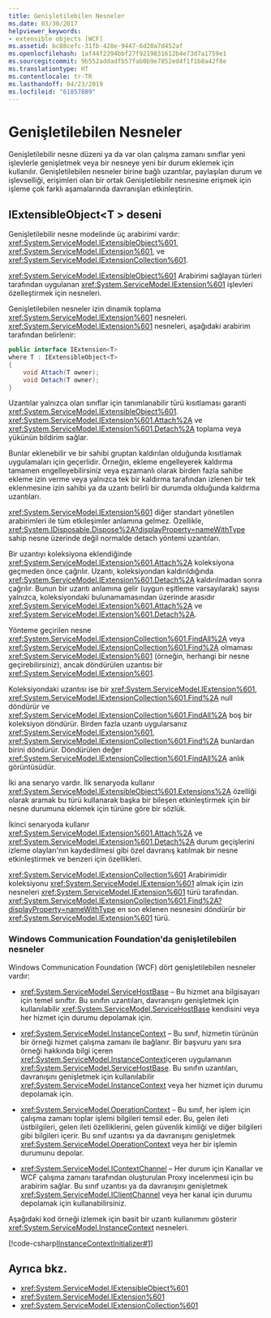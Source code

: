 ```yaml
---
title: Genişletilebilen Nesneler
ms.date: 03/30/2017
helpviewer_keywords:
- extensible objects [WCF]
ms.assetid: bc88cefc-31fb-428e-9447-6d20a7d452af
ms.openlocfilehash: 1af44f2394bbf27f9219831612b4e73d7a1759e1
ms.sourcegitcommit: 9b552addadfb57fab0b9e7852ed4f1f1b8a42f8e
ms.translationtype: HT
ms.contentlocale: tr-TR
ms.lasthandoff: 04/23/2019
ms.locfileid: "61857889"
---
```

# <a name="extensible-objects"></a>Genişletilebilen Nesneler

Genişletilebilir nesne düzeni ya da var olan çalışma zamanı sınıflar yeni işlevlerle genişletmek veya bir nesneye yeni bir durum eklemek için kullanılır. Genişletilebilen nesneler birine bağlı uzantılar, paylaşılan durum ve işlevselliği, erişimleri olan bir ortak Genişletilebilir nesnesine erişmek için işleme çok farklı aşamalarında davranışları etkinleştirin.

## <a name="the-iextensibleobjectt-pattern"></a>IExtensibleObject\<T > deseni

Genişletilebilir nesne modelinde üç arabirimi vardır: <xref:System.ServiceModel.IExtensibleObject%601>, <xref:System.ServiceModel.IExtension%601>, ve <xref:System.ServiceModel.IExtensionCollection%601>.

<xref:System.ServiceModel.IExtensibleObject%601> Arabirimi sağlayan türleri tarafından uygulanan <xref:System.ServiceModel.IExtension%601> işlevleri özelleştirmek için nesneleri.

Genişletilebilen nesneler izin dinamik toplama <xref:System.ServiceModel.IExtension%601> nesneleri. <xref:System.ServiceModel.IExtension%601> nesneleri, aşağıdaki arabirim tarafından belirlenir:

```csharp
public interface IExtension<T>
where T : IExtensibleObject<T>
{
    void Attach(T owner);
    void Detach(T owner);
}
```

Uzantılar yalnızca olan sınıflar için tanımlanabilir türü kısıtlaması garanti <xref:System.ServiceModel.IExtensibleObject%601>. <xref:System.ServiceModel.IExtension%601.Attach%2A> ve <xref:System.ServiceModel.IExtension%601.Detach%2A> toplama veya yükünün bildirim sağlar.

Bunlar eklenebilir ve bir sahibi gruptan kaldırılan olduğunda kısıtlamak uygulamaları için geçerlidir. Örneğin, ekleme engelleyerek kaldırma tamamen engelleyebilirsiniz veya eşzamanlı olarak birden fazla sahibe ekleme izin verme veya yalnızca tek bir kaldırma tarafından izlenen bir tek eklenmesine izin sahibi ya da uzantı belirli bir durumda olduğunda kaldırma uzantıları.

<xref:System.ServiceModel.IExtension%601> diğer standart yönetilen arabirimleri ile tüm etkileşimler anlamına gelmez. Özellikle, <xref:System.IDisposable.Dispose%2A?displayProperty=nameWithType> sahip nesne üzerinde değil normalde detach yöntemi uzantıları.

Bir uzantıyı koleksiyona eklendiğinde <xref:System.ServiceModel.IExtension%601.Attach%2A> koleksiyona geçmeden önce çağrılır. Uzantı, koleksiyondan kaldırıldığında <xref:System.ServiceModel.IExtension%601.Detach%2A> kaldırılmadan sonra çağrılır. Bunun bir uzantı anlamına gelir (uygun eşitleme varsayılarak) sayısı yalnızca, koleksiyondaki bulunamamasından üzerinde arasıdır <xref:System.ServiceModel.IExtension%601.Attach%2A> ve <xref:System.ServiceModel.IExtension%601.Detach%2A>.

Yönteme geçirilen nesne <xref:System.ServiceModel.IExtensionCollection%601.FindAll%2A> veya <xref:System.ServiceModel.IExtensionCollection%601.Find%2A> olmaması <xref:System.ServiceModel.IExtension%601> (örneğin, herhangi bir nesne geçirebilirsiniz), ancak döndürülen uzantısı bir <xref:System.ServiceModel.IExtension%601>.

Koleksiyondaki uzantısı ise bir <xref:System.ServiceModel.IExtension%601>, <xref:System.ServiceModel.IExtensionCollection%601.Find%2A> null döndürür ve <xref:System.ServiceModel.IExtensionCollection%601.FindAll%2A> boş bir koleksiyon döndürür. Birden fazla uzantı uygularsanız <xref:System.ServiceModel.IExtension%601>, <xref:System.ServiceModel.IExtensionCollection%601.Find%2A> bunlardan birini döndürür. Döndürülen değer <xref:System.ServiceModel.IExtensionCollection%601.FindAll%2A> anlık görüntüsüdür.

İki ana senaryo vardır. İlk senaryoda kullanır <xref:System.ServiceModel.IExtensibleObject%601.Extensions%2A> özelliği olarak aramak bu türü kullanarak başka bir bileşen etkinleştirmek için bir nesne durumuna eklemek için türüne göre bir sözlük.

İkinci senaryoda kullanır <xref:System.ServiceModel.IExtension%601.Attach%2A> ve <xref:System.ServiceModel.IExtension%601.Detach%2A> durum geçişlerini izleme olayları'nın kaydedilmesi gibi özel davranış katılmak bir nesne etkinleştirmek ve benzeri için özellikleri.

<xref:System.ServiceModel.IExtensionCollection%601> Arabirimidir koleksiyonu <xref:System.ServiceModel.IExtension%601> almak için izin nesneleri <xref:System.ServiceModel.IExtension%601> türü tarafından. <xref:System.ServiceModel.IExtensionCollection%601.Find%2A?displayProperty=nameWithType> en son eklenen nesnesini döndürür bir <xref:System.ServiceModel.IExtension%601> türü.

### <a name="extensible-objects-in-windows-communication-foundation"></a>Windows Communication Foundation'da genişletilebilen nesneler

Windows Communication Foundation (WCF) dört genişletilebilen nesneler vardır:

- <xref:System.ServiceModel.ServiceHostBase> – Bu hizmet ana bilgisayarı için temel sınıftır.  Bu sınıfın uzantıları, davranışını genişletmek için kullanılabilir <xref:System.ServiceModel.ServiceHostBase> kendisini veya her hizmet için durumu depolamak için.

- <xref:System.ServiceModel.InstanceContext> – Bu sınıf, hizmetin türünün bir örneği hizmet çalışma zamanı ile bağlanır.  Bir başvuru yanı sıra örneği hakkında bilgi içeren <xref:System.ServiceModel.InstanceContext>içeren uygulamanın <xref:System.ServiceModel.ServiceHostBase>. Bu sınıfın uzantıları, davranışını genişletmek için kullanılabilir <xref:System.ServiceModel.InstanceContext> veya her hizmet için durumu depolamak için.

- <xref:System.ServiceModel.OperationContext> – Bu sınıf, her işlem için çalışma zamanı toplar işlemi bilgileri temsil eder.  Bu, gelen ileti üstbilgileri, gelen ileti özelliklerini, gelen güvenlik kimliği ve diğer bilgileri gibi bilgileri içerir.  Bu sınıf uzantısı ya da davranışını genişletmek <xref:System.ServiceModel.OperationContext> veya her bir işlemin durumunu depolar.

- <xref:System.ServiceModel.IContextChannel> – Her durum için Kanallar ve WCF çalışma zamanı tarafından oluşturulan Proxy incelenmesi için bu arabirim sağlar.  Bu sınıf uzantısı ya da davranışını genişletmek <xref:System.ServiceModel.IClientChannel> veya her kanal için durumu depolamak için kullanabilirsiniz.

Aşağıdaki kod örneği izlemek için basit bir uzantı kullanımını gösterir <xref:System.ServiceModel.InstanceContext> nesneleri.

[!code-csharp[IInstanceContextInitializer#1](../../../../samples/snippets/csharp/VS_Snippets_CFX/iinstancecontextinitializer/cs/initializer.cs#1)]

## <a name="see-also"></a>Ayrıca bkz.

- <xref:System.ServiceModel.IExtensibleObject%601>
- <xref:System.ServiceModel.IExtension%601>
- <xref:System.ServiceModel.IExtensionCollection%601>
